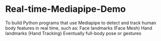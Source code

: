 # Real-time-Mediapipe-Demo
To build Python programs that use Mediapipe to detect and track human body features in real time, such as:  Face landmarks (Face Mesh)  Hand landmarks (Hand Tracking)  Eventually full-body pose or gestures
